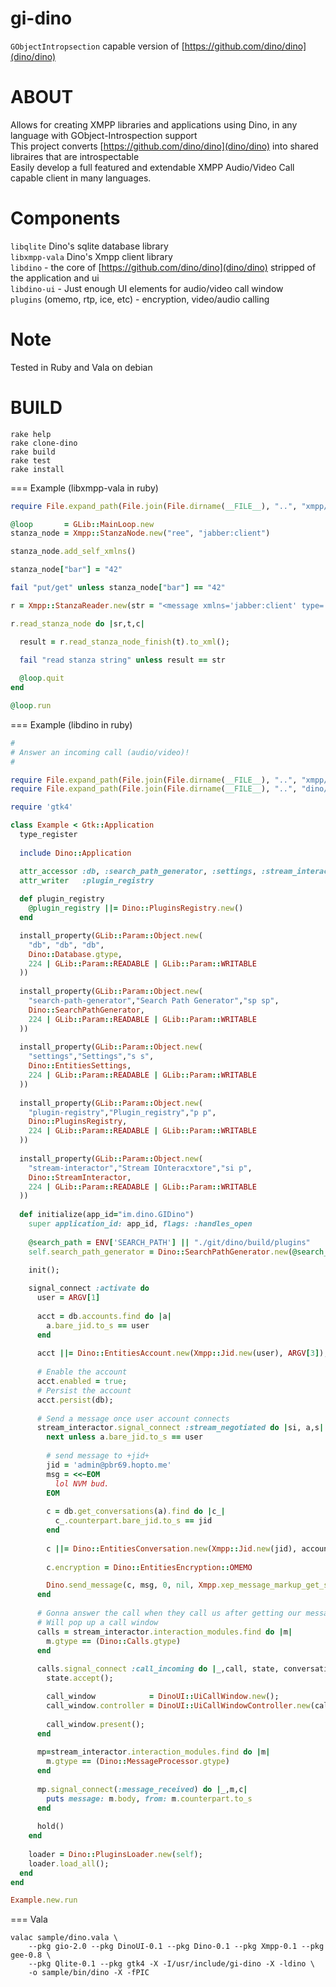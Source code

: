 # gi-dino
`GObjectIntropsection` capable version of [https://github.com/dino/dino](dino/dino)

# ABOUT
Allows for creating XMPP libraries and applications using Dino, in any language with GObject-Introspection support  
This project converts [https://github.com/dino/dino](dino/dino) into shared libraires that are introspectable  
Easily develop a full featured and extendable XMPP Audio/Video Call capable client in many languages.  
# Components
`libqlite` Dino's sqlite database library  
`libxmpp-vala` Dino's Xmpp client library  
`libdino` - the core of [https://github.com/dino/dino](dino/dino) stripped of the application and ui  
`libdino-ui` - Just enough UI elements for audio/video call window  
`plugins` (omemo, rtp, ice, etc) - encryption, video/audio calling  

# Note
Tested in Ruby and Vala on debian

# BUILD
```
rake help
rake clone-dino
rake build
rake test
rake install
```

=== Example (libxmpp-vala in ruby)
```ruby
require File.expand_path(File.join(File.dirname(__FILE__), "..", "xmpp/lib/xmpp"))

@loop       = GLib::MainLoop.new
stanza_node = Xmpp::StanzaNode.new("ree", "jabber:client")

stanza_node.add_self_xmlns()

stanza_node["bar"] = "42"

fail "put/get" unless stanza_node["bar"] == "42"

r = Xmpp::StanzaReader.new(str = "<message xmlns='jabber:client' type='chat' to='foo@bar.org'><body>ree</body></message>");

r.read_stanza_node do |sr,t,c|

  result = r.read_stanza_node_finish(t).to_xml();

  fail "read stanza string" unless result == str
  
  @loop.quit
end

@loop.run

```

=== Example (libdino in ruby)
```ruby
#
# Answer an incoming call (audio/video)!
#

require File.expand_path(File.join(File.dirname(__FILE__), "..", "xmpp/lib/xmpp"))
require File.expand_path(File.join(File.dirname(__FILE__), "..", "dino/lib/dino"))

require 'gtk4'

class Example < Gtk::Application
  type_register
  
  include Dino::Application

  attr_accessor :db, :search_path_generator, :settings, :stream_interactor
  attr_writer   :plugin_registry
  
  def plugin_registry
    @plugin_registry ||= Dino::PluginsRegistry.new()
  end  

  install_property(GLib::Param::Object.new(
    "db", "db", "db",
    Dino::Database.gtype,
    224 | GLib::Param::READABLE | GLib::Param::WRITABLE
  ))
  
  install_property(GLib::Param::Object.new(
    "search-path-generator","Search Path Generator","sp sp",
    Dino::SearchPathGenerator,
    224 | GLib::Param::READABLE | GLib::Param::WRITABLE
  ))
  
  install_property(GLib::Param::Object.new(
    "settings","Settings","s s",
    Dino::EntitiesSettings,
    224 | GLib::Param::READABLE | GLib::Param::WRITABLE
  ))
  
  install_property(GLib::Param::Object.new(
    "plugin-registry","Plugin_registry","p p",
    Dino::PluginsRegistry,
    224 | GLib::Param::READABLE | GLib::Param::WRITABLE
  ))
  
  install_property(GLib::Param::Object.new(
    "stream-interactor","Stream IOnteracxtore","si p",
    Dino::StreamInteractor,
    224 | GLib::Param::READABLE | GLib::Param::WRITABLE
  ))    
  
  def initialize(app_id="im.dino.GIDino")
    super application_id: app_id, flags: :handles_open
    
    @search_path = ENV['SEARCH_PATH'] || "./git/dino/build/plugins"
    self.search_path_generator = Dino::SearchPathGenerator.new(@search_path);

    init();
    
    signal_connect :activate do 
      user = ARGV[1]
      
      acct = db.accounts.find do |a|
        a.bare_jid.to_s == user
      end
      
      acct ||= Dino::EntitiesAccount.new(Xmpp::Jid.new(user), ARGV[3]);
	  
      # Enable the account
      acct.enabled = true;
      # Persist the account
      acct.persist(db);
      
      # Send a message once user account connects
      stream_interactor.signal_connect :stream_negotiated do |si, a,s|
        next unless a.bare_jid.to_s == user
      
        # send message to +jid+
        jid = 'admin@pbr69.hopto.me'
        msg = <<~EOM
          lol NVM bud.
        EOM
        
        c = db.get_conversations(a).find do |c_|
          c_.counterpart.bare_jid.to_s == jid
        end
    
        c ||= Dino::EntitiesConversation.new(Xmpp::Jid.new(jid), account, ct); 
      
        c.encryption = Dino::EntitiesEncryption::OMEMO

        Dino.send_message(c, msg, 0, nil, Xmpp.xep_message_markup_get_spans(Xmpp::MessageStanza.new));
      end
      
      # Gonna answer the call when they call us after getting our message
      # Will pop up a call window
      calls = stream_interactor.interaction_modules.find do |m|
        m.gtype == (Dino::Calls.gtype)
      end
      
      calls.signal_connect :call_incoming do |_,call, state, conversation, video,multiparty|
        state.accept();

        call_window            = DinoUI::UiCallWindow.new();
        call_window.controller = DinoUI::UiCallWindowController.new(call_window, state, stream_interactor);
        
        call_window.present();
      end
      
      mp=stream_interactor.interaction_modules.find do |m|
        m.gtype == (Dino::MessageProcessor.gtype)
      end
      
      mp.signal_connect(:message_received) do |_,m,c|
        puts message: m.body, from: m.counterpart.to_s
      end
      
      hold()
    end
  
    loader = Dino::PluginsLoader.new(self);
    loader.load_all(); 
  end
end

Example.new.run


```

=== Vala

```
valac sample/dino.vala \
    --pkg gio-2.0 --pkg DinoUI-0.1 --pkg Dino-0.1 --pkg Xmpp-0.1 --pkg gee-0.8 \
    --pkg Qlite-0.1 --pkg gtk4 -X -I/usr/include/gi-dino -X -ldino \
    -o sample/bin/dino -X -fPIC
```
